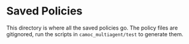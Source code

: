 # Saved Policies

This directory is where all the saved policies go. The policy files are
gitignored, run the scripts in `camoc_multiagent/test` to generate them.
